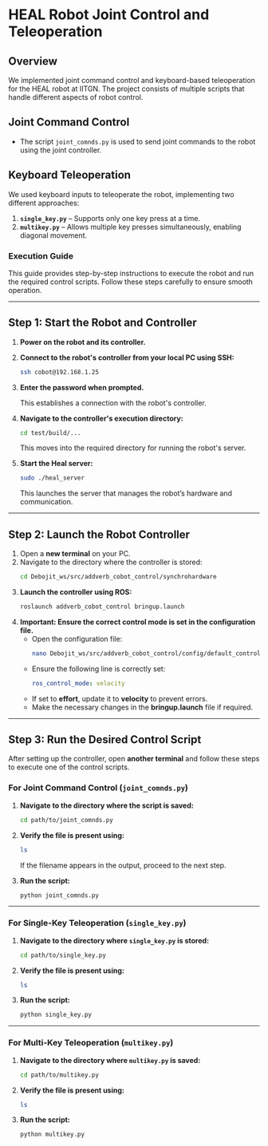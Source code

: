 # **HEAL Robot Joint Control and Teleoperation**  

## **Overview**  
We implemented joint command control and keyboard-based teleoperation for the HEAL robot at IITGN. The project consists of multiple scripts that handle different aspects of robot control.  

## **Joint Command Control**  
- The script `joint_comnds.py` is used to send joint commands to the robot using the joint controller.  

## **Keyboard Teleoperation**  
We used keyboard inputs to teleoperate the robot, implementing two different approaches:  
1. **`single_key.py`** – Supports only one key press at a time.  
2. **`multikey.py`** – Allows multiple key presses simultaneously, enabling diagonal movement.  

### **Execution Guide**  

This guide provides step-by-step instructions to execute the robot and run the required control scripts. Follow these steps carefully to ensure smooth operation.  

---

## **Step 1: Start the Robot and Controller**  

1. **Power on the robot and its controller.**  
2. **Connect to the robot's controller from your local PC using SSH:**  
   ```bash
   ssh cobot@192.168.1.25
   ```
3. **Enter the password when prompted.**  

   This establishes a connection with the robot's controller.  

4. **Navigate to the controller's execution directory:**  
   ```bash
   cd test/build/...
   ```
   This moves into the required directory for running the robot's server.  

5. **Start the Heal server:**  
   ```bash
   sudo ./heal_server
   ```
   This launches the server that manages the robot’s hardware and communication.  

---

## **Step 2: Launch the Robot Controller**  

1. Open a **new terminal** on your PC.  
2. Navigate to the directory where the controller is stored:  
   ```bash
   cd Debojit_ws/src/addverb_cobot_control/synchrohardware
   ```
3. **Launch the controller using ROS:**  
   ```bash
   roslaunch addverb_cobot_control bringup.launch
   ```
4. **Important: Ensure the correct control mode is set in the configuration file.**  
   - Open the configuration file:  
     ```bash
     nano Debojit_ws/src/addverb_cobot_control/config/default_control.yaml
     ```
   - Ensure the following line is correctly set:  
     ```yaml
     ros_control_mode: velocity
     ```
   - If set to **effort**, update it to **velocity** to prevent errors.  
   - Make the necessary changes in the **bringup.launch** file if required.  

---

## **Step 3: Run the Desired Control Script**  

After setting up the controller, open **another terminal** and follow these steps to execute one of the control scripts.  

### **For Joint Command Control (`joint_comnds.py`)**  

1. **Navigate to the directory where the script is saved:**  
   ```bash
   cd path/to/joint_comnds.py
   ```
2. **Verify the file is present using:**  
   ```bash
   ls
   ```
   If the filename appears in the output, proceed to the next step.  

3. **Run the script:**  
   ```bash
   python joint_comnds.py
   ```

---

### **For Single-Key Teleoperation (`single_key.py`)**  

1. **Navigate to the directory where `single_key.py` is stored:**  
   ```bash
   cd path/to/single_key.py
   ```
2. **Verify the file is present using:**  
   ```bash
   ls
   ```
3. **Run the script:**  
   ```bash
   python single_key.py
   ```

---

### **For Multi-Key Teleoperation (`multikey.py`)**  

1. **Navigate to the directory where `multikey.py` is saved:**  
   ```bash
   cd path/to/multikey.py
   ```
2. **Verify the file is present using:**  
   ```bash
   ls
   ```
3. **Run the script:**  
   ```bash
   python multikey.py
   ```

